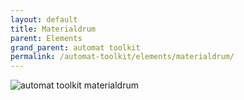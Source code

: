 ```yaml
---
layout: default
title: Materialdrum
parent: Elements
grand_parent: automat toolkit
permalink: /automat-toolkit/elements/materialdrum/
---
```


![automat toolkit materialdrum](../../images/dada_materialdrum.gif)

